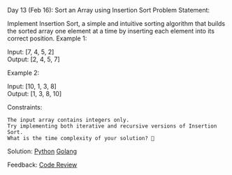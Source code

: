 Day 13 (Feb 16): Sort an Array using Insertion Sort
Problem Statement:

Implement Insertion Sort, a simple and intuitive sorting algorithm that builds the sorted array one element at a time by inserting each element into its correct position.
Example 1:

Input: [7, 4, 5, 2]  
Output: [2, 4, 5, 7]  

Example 2:

Input: [10, 1, 3, 8]  
Output: [1, 3, 8, 10]  

Constraints:

    The input array contains integers only.
    Try implementing both iterative and recursive versions of Insertion Sort.
    What is the time complexity of your solution? 🚀

Solution:
    [Python](../python/011.py)
    [Golang](../golang/011.go)

Feedback:
    [Code Review](../code_review/011.md)